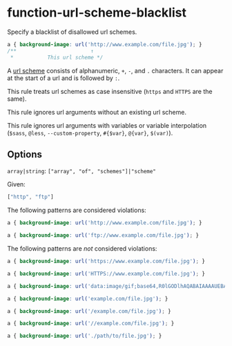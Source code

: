 # function-url-scheme-blacklist

Specify a blacklist of disallowed url schemes.

```css
a { background-image: url('http://www.example.com/file.jpg'); }
/**                        ↑
 *           This url scheme */
```

A [url scheme](https://url.spec.whatwg.org/#syntax-url-scheme) consists of alphanumeric, `+`, `-`, and `.` characters. It can appear at the start of a url and is followed by `:`.

This rule treats url schemes as case insensitive (`https` and `HTTPS` are the same).

This rule ignores url arguments without an existing url scheme.

This rule ignores url arguments with variables or variable interpolation (`$sass`, `@less`, `--custom-property`, `#{$var}`, `@{var}`, `$(var)`).

## Options

`array|string`: `["array", "of", "schemes"]|"scheme"`

Given:

```js
["http", "ftp"]
```

The following patterns are considered violations:

```css
a { background-image: url('http://www.example.com/file.jpg'); }
```

```css
a { background-image: url('ftp://www.example.com/file.jpg'); }
```

The following patterns are *not* considered violations:

```css
a { background-image: url('https://www.example.com/file.jpg'); }
```

```css
a { background-image: url('HTTPS://www.example.com/file.jpg'); }
```

```css
a { background-image: url('data:image/gif;base64,R0lGODlhAQABAIAAAAUEBAAAACwAAAAAAQABAAACAkQBADs='); }
```

```css
a { background-image: url('example.com/file.jpg'); }
```

```css
a { background-image: url('/example.com/file.jpg'); }
```

```css
a { background-image: url('//example.com/file.jpg'); }
```

```css
a { background-image: url('./path/to/file.jpg'); }
```
